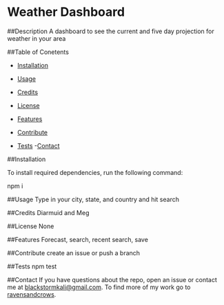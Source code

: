 # Weather Dashboard


  ##Description
  A dashboard to see the current and five day projection for weather in your area

  ##Table of Conetents
  - [Installation](##installation)
  - [Usage](#usage)
    
  - [Credits](#credits)
  - [License](#license)
  - [Features](#features)
  - [Contribute](#contribute)
  - [Tests](#tests)
  -[Contact](#contact)

  ##Installation

  To install required dependencies, run the following command:


  npm i


  ##Usage
  Type in your city, state, and country and hit search
  


  ##Credits
  Diarmuid and Meg

  ##License
  None

  ##Features
  Forecast, search, recent search, save

  ##Contribute
  create an issue or push a branch

  ##Tests
  npm test
 
  ##Contact
  If you have questions about the repo, open an issue or contact me at blackstormkali@gmail.com. To find more of my work go to [ravensandcrows](https://github.com/ravensandcrows/).

